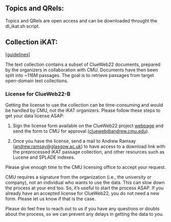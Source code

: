 ## Topics and QRels:
Topics and QRels are open access and can be downloaded throught the dl_ikat.sh script.

## Collection iKAT:
[[guidelines]](https://www.trecikat.com/guidelines/#collection)

The text collection contains a subset of ClueWeb22 documents, prepared by the organizers in collaboration with CMU. Documents have then been split into ~116M passages. The goal is to retrieve passages from target open-domain text collections.

### License for ClueWeb22-B
Getting the license to use the collection can be time-consuming and would be handled by CMU, not the iKAT organizers. Please follow these steps to get your data license ASAP:

1. Sign the license form available on the ClueWeb22 project [webpage](https://lemurproject.org/clueweb22/ClueWeb22%20Organization%20License%20(06.29.22.2).pdf) and send the form to CMU for approval (clueweb@andrew.cmu.edu).

2. Once you have the license, send a mail to Andrew Ramsay (andrew.ramsay@glasgow.ac.uk) to have access to a download link with the preprocessed iKAT passage collection, and other resources such as Lucene and SPLADE indexes.

Please give enough time to the CMU licensing office to accept your request.

CMU requires a signature from the organization (i.e., the university or company), not an individual who wants to use the data. This can slow down the process at your end too. So, it’s useful to start the process ASAP.
If you already have an accepted license for ClueWeb22, you do not need a new form. Please let us know if that is the case.

Please do feel free to reach out to us if you have any questions or doubts about the process, so we can prevent any delays in getting the data to you.


